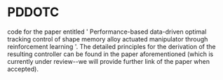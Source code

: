 # PDDOTC
code for the paper entitled ' Performance-based data-driven optimal tracking control of shape memory alloy actuated manipulator through reinforcement learning '.
The detailed principles for the derivation of the resulting controller can be found in the paper aforementioned (which is currently under review--we will provide further link of the paper when accepted).

